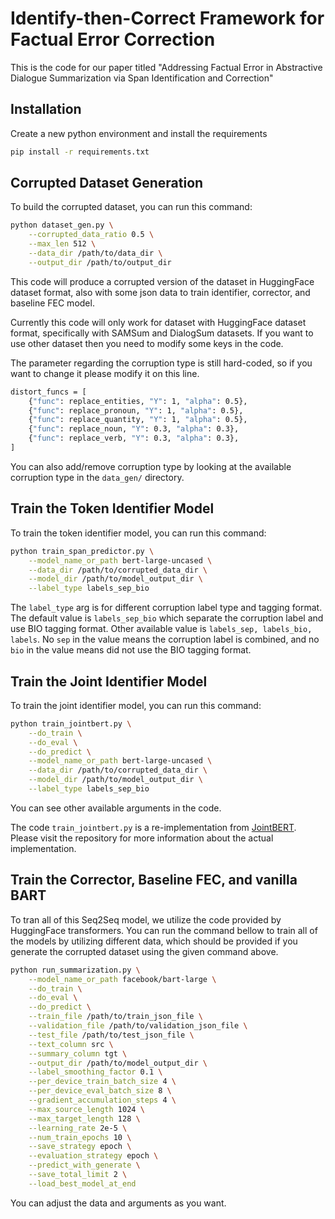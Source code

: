 # Identify-then-Correct Framework for Factual Error Correction
This is the code for our paper titled "Addressing Factual Error in Abstractive Dialogue Summarization via Span Identification and Correction"

## Installation

Create a new python environment and install the requirements

```sh
pip install -r requirements.txt
```

## Corrupted Dataset Generation

To build the corrupted dataset, you can run this command:

```sh
python dataset_gen.py \
    --corrupted_data_ratio 0.5 \
    --max_len 512 \
    --data_dir /path/to/data_dir \
    --output_dir /path/to/output_dir
```

This code will produce a corrupted version of the dataset in HuggingFace dataset format, also with some json data to train identifier, corrector, and baseline FEC model.

Currently this code will only work for dataset with HuggingFace dataset format, specifically with SAMSum and DialogSum datasets. If you want to use other dataset then you need to modify some keys in the code.

The parameter regarding the corruption type is still hard-coded, so if you want to change it please modify it on this line.

```sh
distort_funcs = [
    {"func": replace_entities, "Y": 1, "alpha": 0.5},
    {"func": replace_pronoun, "Y": 1, "alpha": 0.5},
    {"func": replace_quantity, "Y": 1, "alpha": 0.5},
    {"func": replace_noun, "Y": 0.3, "alpha": 0.3},
    {"func": replace_verb, "Y": 0.3, "alpha": 0.3},
]
```

You can also add/remove corruption type by looking at the available corruption type in the `data_gen/` directory.

## Train the Token Identifier Model

To train the token identifier model, you can run this command:

```sh
python train_span_predictor.py \
    --model_name_or_path bert-large-uncased \
    --data_dir /path/to/corrupted_data_dir \
    --model_dir /path/to/model_output_dir \
    --label_type labels_sep_bio
```

The `label_type` arg is for different corruption label type and tagging format. The default value is `labels_sep_bio` which separate the corruption label and use BIO tagging format. Other available value is `labels_sep, labels_bio, labels`. No `sep` in the value means the corruption label is combined, and no `bio` in the value means did not use the BIO tagging format.

## Train the Joint Identifier Model

To train the joint identifier model, you can run this command:

```sh
python train_jointbert.py \
    --do_train \
    --do_eval \
    --do_predict \
    --model_name_or_path bert-large-uncased \
    --data_dir /path/to/corrupted_data_dir \
    --model_dir /path/to/model_output_dir \
    --label_type labels_sep_bio
```

You can see other available arguments in the code.

The code `train_jointbert.py` is a re-implementation from [JointBERT](https://github.com/monologg/JointBERT). Please visit the repository for more information about the actual implementation.

## Train the Corrector, Baseline FEC, and vanilla BART

To tran all of this Seq2Seq model, we utilize the code provided by HuggingFace transformers. You can run the command bellow to train all of the models by utilizing different data, which should be provided if you generate the corrupted dataset using the given command above.

```sh
python run_summarization.py \
    --model_name_or_path facebook/bart-large \
    --do_train \
    --do_eval \
    --do_predict \
    --train_file /path/to/train_json_file \
    --validation_file /path/to/validation_json_file \
    --test_file /path/to/test_json_file \
    --text_column src \
    --summary_column tgt \
    --output_dir /path/to/model_output_dir \
    --label_smoothing_factor 0.1 \
    --per_device_train_batch_size 4 \
    --per_device_eval_batch_size 8 \
    --gradient_accumulation_steps 4 \
    --max_source_length 1024 \
    --max_target_length 128 \
    --learning_rate 2e-5 \
    --num_train_epochs 10 \
    --save_strategy epoch \
    --evaluation_strategy epoch \
    --predict_with_generate \
    --save_total_limit 2 \
    --load_best_model_at_end
```

You can adjust the data and arguments as you want.